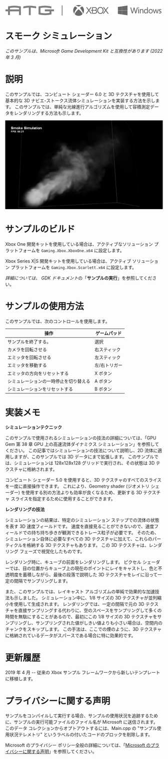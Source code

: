 ![](./media/image1.png)

# スモーク シミュレーション

*このサンプルは、Microsoft Game Development Kit と互換性があります (2022 年 3 月)*

# 説明

このサンプルでは、コンピュート シェーダー 6.0 と 3D テクスチャを使用して基本的な 3D ナビエ-ストークス流体シミュレーションを実装する方法を示します。 このサンプルでは、単純な光線進行アルゴリズムを使用して容積測定データをレンダリングする方法も示します。

![](./media/image3.png)

# サンプルのビルド

Xbox One 開発キットを使用している場合は、アクティブなソリューション プラットフォームを `Gaming.Xbox.XboxOne.x64` に設定します。

Xbox Series X|S 開発キットを使用している場合は、アクティブ ソリューション プラットフォームを `Gaming.Xbox.Scarlett.x64` に設定します。

*詳細については、* *GDK ドキュメント*の「__サンプルの実行__」を参照してください。

# サンプルの使用方法

このサンプルでは、次のコントロールを使用します。

| 操作 | ゲームパッド |
|---|---|
| サンプルを終了する。 | 選択 |
| カメラを回転させる | 右スティック |
| エミッタを回転させる | 左スティック |
| エミッタを移動する | 左/右トリガー |
| エミッタの方向をリセットする | X ボタン |
| シミュレーションの一時停止を切り替える | A ボタン |
| シミュレーションをリセットする | B ボタン |

# 実装メモ

**シミュレーションテクニック**

このサンプルで使用されるシミュレーションの技法の詳細については、「GPU Gem 第 38 章 GPU 上の高速流体ダイナミクス シミュレーション」を参照してください。 この記事ではシミュレーションの技法について説明し、2D 流体に適用しますが、このサンプルでは 3D データにまで拡張します。 このサンプルでは、シミュレーションは 128x128x128 グリッドで実行され、その状態は 3D テクスチャに格納されます。

コンピュート シェーダー 5.0 を使用すると、3D テクスチャのすべてのスライスを一度に直接操作できます。 これにより、Geometry shader (ジオメトリ シェーダー) を使用する別の方法よりも効率が良くなるため、更新する 3D テクスチャ スライスを指定するために使用することができます。

**レンダリングの技法**

シミュレーションの結果は、特定のシミュレーション ステップでの流体の状態を表す 3D 速度フィールドです。 速度を直接見ることができないので、速度フィールドでの持ち持ち歩きが観測できるトレース粒子が必要です。 そのため、シミュレーション自体に必要なすべての 3D テクスチャに加えて、これらのパーティクルを格納する 3D テクスチャもあります。 この 3D テクスチャは、レンダリング フェーズで視覚化したものです。

レンダリング時に、キューブの前面をレンダリングします。 ピクセル シェーダーでは、目の位置からキューブ上の現在のポイントにレイをキャストし、色と不透明度を蓄積しながら、最後の段落で説明した 3D テクスチャをレイに沿って一定の間隔でサンプリングします。

また、このサンプルでは、レイキャスト アルゴリズムの単純で効果的な加速技法も示しました。 シミュレーション中に、1/8 サイズの 3D テクスチャが並列縮小を使用して生成されます。 レンダリングでは、一定の間隔で元の 3D テクスチャを直接サンプリングする代わりに、空のスペースをサンプリングして多くの時間を無駄にすることがあるので、最初にこの 1/8 サイズの 3D テクスチャをサンプリングし、サンプリングされた値がしきい値よりも小さい場合は、空間内のチャンクをスキップします。 この手法は、ここでの煙のように、3D テクスチャに格納されているデータがスパースである場合に特に効果的です。

# 更新履歴

2019 年 4 月 -- 従来の Xbox サンプル フレームワークから新しいテンプレートに移植します。

# プライバシーに関する声明

サンプルをコンパイルして実行する場合、サンプルの使用状況を追跡するために、サンプルの実行可能ファイルのファイル名が Microsoft に送信されます。 このデータ コレクションからオプトアウトするには、Main.cpp の "サンプル使用状況テレメトリ" というラベルの付いたコードのブロックを削除します。

Microsoft のプライバシー ポリシー全般の詳細については、「[Microsoft のプライバシーに関する声明](https://privacy.microsoft.com/en-us/privacystatement/)」を参照してください。


